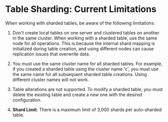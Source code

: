 # Table Sharding: Current Limitations

When working with sharded tables, be aware of the following limitations:

1. Don't create local tables on one server and clustered tables on another in the same cluster. When working with a sharded table, use the same node for all operations. This is because the internal shard mapping is initialized during table creation, and using different nodes can cause replication issues that overwrite data.

2. You must use the same cluster name for all sharded tables. For example, if you created a sharded table using the cluster name 'c', you must use the same name for all subsequent sharded table creations. Using different cluster names will not work.

3. Table alterations are not supported. To modify a sharded table, you must delete the existing table and create a new one with the desired configuration.

4. **Shard Limit**: There is a maximum limit of 3,000 shards per auto-sharded table.

<!-- proofread -->

